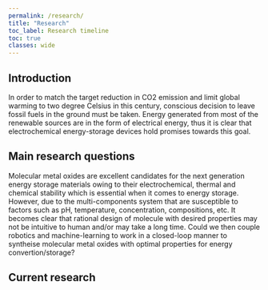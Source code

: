 ```yaml
---
permalink: /research/
title: "Research"
toc_label: Research timeline
toc: true
classes: wide
---
```


## Introduction
In order to match the target reduction in CO2 emission and limit global warming to two degree Celsius in this century, 
conscious decision to leave fossil fuels in the ground must be taken. Energy generated from most of the renewable sources
are in the form of electrical energy, thus it is clear that electrochemical energy-storage devices hold promises towards 
this goal.

## Main research questions
Molecular metal oxides are excellent candidates for the next generation energy storage materials owing to their electrochemical, 
thermal and chemical stability which is essential when it comes to energy storage. However, due to the multi-components
system that are susceptible to factors  such as pH, temperature, concentration, compositions, etc. It becomes clear that 
rational design of molecule with desired properties may not be intuitive to human and/or may take a long time. Could we
then couple robotics and machine-learning to work in a closed-loop manner to syntheise molecular metal oxides with 
optimal properties for energy convertion/storage? 

## Current research
